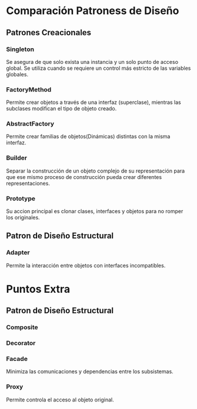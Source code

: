 # Comparación Patroness de Diseño

## Patrones Creacionales

### Singleton

Se asegura de que solo exista una instancia y un solo punto de acceso global. Se utiliza cuando se requiere un control más estricto de las variables globales.

### FactoryMethod

Permite crear objetos a través de una interfaz (superclase), mientras las subclases modifican el tipo de objeto creado.

### AbstractFactory

Permite crear familias de objetos(Dinámicas) distintas con la misma interfaz.

### Builder

Separar la construcción de un objeto complejo de su representación para que ese mismo proceso de construcción pueda crear diferentes representaciones.

### Prototype

Su accion principal es clonar clases, interfaces y objetos para no romper los originales.

## Patron de Diseño Estructural

### Adapter

Permite la interacción entre objetos con interfaces incompatibles.

# Puntos Extra

## Patron de Diseño Estructural

### Composite

### Decorator

### Facade

Minimiza las comunicaciones y dependencias entre los subsistemas.

### Proxy

Permite controla el acceso al objeto original.
